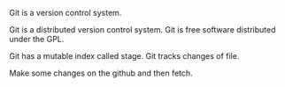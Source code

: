 Git is a version control system.

Git is a distributed version control system.
Git is free software distributed under the GPL.

Git has a mutable index called stage.
Git tracks changes of file.

Make some changes on the github and then fetch.
